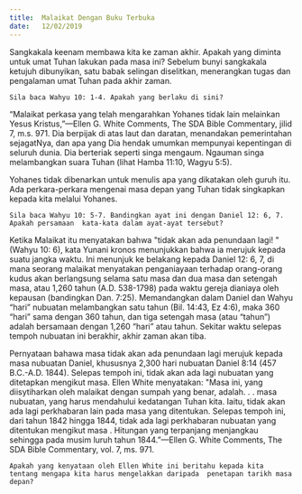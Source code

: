 ```yaml
---
title:  Malaikat Dengan Buku Terbuka
date:   12/02/2019
---
```


Sangkakala keenam membawa kita ke zaman akhir. Apakah yang diminta untuk umat Tuhan lakukan  pada masa ini? Sebelum bunyi sangkakala ketujuh dibunyikan, satu babak selingan diselitkan, menerangkan tugas dan pengalaman umat Tuhan pada akhir zaman.

`Sila baca Wahyu 10: 1-4. Apakah yang berlaku di sini?`

“Malaikat perkasa yang  telah mengarahkan Yohanes tidak lain melainkan Yesus Kristus,”—Ellen G. White Comments, The SDA Bible Commentary, jilid 7, m.s. 971. Dia berpijak di atas laut dan daratan, menandakan pemerintahan sejagatNya, dan apa yang Dia hendak umumkan mempunyai kepentingan di seluruh dunia. Dia berteriak seperti   singa mengaum. Ngauman singa melambangkan suara Tuhan (lihat Hamba 11:10, Wagyu 5:5).

Yohanes tidak dibenarkan untuk menulis apa yang dikatakan oleh guruh itu. Ada perkara-perkara mengenai masa depan yang Tuhan tidak singkapkan kepada kita melalui Yohanes.

`Sila baca Wahyu 10: 5-7. Bandingkan ayat ini dengan Daniel 12: 6, 7. Apakah persamaan  kata-kata dalam ayat-ayat tersebut?`

Ketika Malaikat itu menyatakan bahwa "tidak akan ada penundaan lagi! " (Wahyu 10: 6), kata Yunani kronos   menunjukkan bahwa ia merujuk kepada suatu jangka waktu. Ini menunjuk ke belakang kepada Daniel 12: 6, 7, di mana seorang malaikat menyatakan penganiayaan terhadap orang-orang kudus akan berlangsung selama satu masa dan dua masa dan setengah masa, atau 1,260 tahun (A.D. 538-1798) pada waktu gereja dianiaya oleh kepausan (bandingkan Dan. 7:25). Memandangkan dalam Daniel dan Wahyu “hari” nubuatan melambangkan satu tahun (Bil. 14:43, Ez 4:6), maka 360 “hari” sama dengan 360 tahun, dan tiga   setengah masa (atau “tahun”) adalah bersamaan dengan 1,260 “hari” atau tahun. Sekitar waktu selepas tempoh nubuatan ini berakhir, akhir zaman akan tiba.  

Pernyataan bahawa masa tidak akan ada penundaan lagi merujuk kepada masa nubuatan Daniel, khususnya 2,300 hari nubuatan Daniel 8:14 (457 B.C.-A.D. 1844). Selepas tempoh ini, tidak akan ada lagi nubuatan yang ditetapkan mengikut masa. Ellen White menyatakan: "Masa ini, yang diisytiharkan oleh malaikat dengan sumpah yang benar, adalah. . . masa nubuatan, yang harus mendahului kedatangan Tuhan kita. Iaitu, tidak akan ada lagi perkhabaran lain pada masa yang ditentukan. Selepas tempoh  ini, dari tahun 1842 hingga 1844, tidak ada lagi perkhabaran  nubuatan yang ditentukan  mengikut masa  . Hitungan yang terpanjang menjangkau sehingga pada musim luruh tahun 1844.”—Ellen G. White Comments, The SDA Bible Commentary, vol. 7, ms. 971.  

`Apakah yang kenyataan oleh Ellen White ini beritahu kepada kita tentang mengapa kita harus mengelakkan daripada  penetapan tarikh masa depan?`
